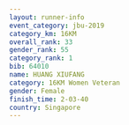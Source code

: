 ```yaml
---
layout: runner-info 
event_category: jbu-2019 
category_km: 16KM  
overall_rank: 33
gender_rank: 55
category_rank: 1
bib: 64010
name: HUANG XIUFANG
category: 16KM Women Veteran
gender: Female
finish_time: 2-03-40
country: Singapore
---
```

